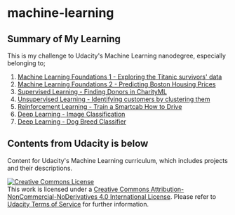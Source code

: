 # machine-learning
## Summary of My Learning
This is my challenge to Udacity's Machine Learning nanodegree, especially belonging to;
 1. [Machine Learning Foundations 1 - Exploring the Titanic survivors' data](https://github.com/romth777/machine-learning/tree/master/projects/titanic_survival_exploration)
 1. [Machine Learning Foundations 2 - Predicting Boston Housing Prices](https://github.com/romth777/machine-learning/tree/master/projects/boston_housing)
 1. [Supervised Learning - Finding Donors in CharityML](https://github.com/romth777/machine-learning/tree/master/projects/finding_donors)
 1. [Unsupervised Learning - Identifying customers by clustering them](https://github.com/romth777/machine-learning/tree/master/projects/customer_segments)
 1. [Reinforcement Learning - Train a Smartcab How to Drive](https://github.com/romth777/machine-learning/tree/master/projects/smartcab)
 1. [Deep Learning - Image Classification](https://github.com/romth777/machine-learning/blob/master/projects/image-classification/image_classification.ipynb)
 1. [Deep Learning - Dog Breed Classifier](https://github.com/romth777/dog-project)

## Contents from Udacity is below
Content for Udacity's Machine Learning curriculum, which includes projects and their descriptions.

<a rel="license" href="http://creativecommons.org/licenses/by-nc-nd/4.0/"><img alt="Creative Commons License" style="border-width:0" src="https://i.creativecommons.org/l/by-nc-nd/4.0/88x31.png" /></a><br />This work is licensed under a <a rel="license" href="http://creativecommons.org/licenses/by-nc-nd/4.0/">Creative Commons Attribution-NonCommercial-NoDerivatives 4.0 International License</a>. Please refer to [Udacity Terms of Service](https://www.udacity.com/legal) for further information.
